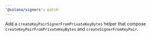 ```yaml
---
'@solana/signers': patch
---
```


Add a `createKeyPairSignerFromPrivateKeyBytes` helper that compose `createKeyPairFromPrivateKeyBytes` and `createSignerFromKeyPair`.

